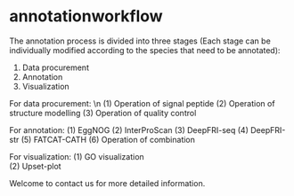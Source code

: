 # annotationworkflow

The annotation process is divided into three stages (Each stage can be individually modified according to the species that need to be annotated):

 1. Data procurement 
 2. Annotation
 3. Visualization
 
 For data procurement: \n
 (1) Operation of signal peptide 
 (2) Operation of structure modelling 
 (3) Operation of quality control 
 
 For annotation:
 (1) EggNOG
 (2) InterProScan
 (3) DeepFRI-seq
 (4) DeepFRI-str
 (5) FATCAT-CATH
 (6) Operation of combination 
 
 For visualization:
 (1) GO visualization  
 (2) Upset-plot
 
 
 
 Welcome to contact us for more detailed information.

